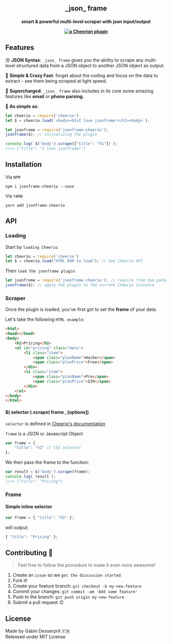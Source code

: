 <h2 align="center">_json_ frame</h1> 

<h4 align="center">
<span>smart & powerful multi-level scraper with json input/output</span><br>

[![a Cheerion plugin](https://img.shields.io/badge/plugin-Cheerio-red.svg)](https://github.com/cheeriojs/cheerio#cheerio)
</h4>

## Features

😍 **JSON Syntax**: `_json_ frame` gives you the ability to scrape any multi-level structured data from a JSON object to another JSON object as output.

🌈 **Simple & Crazy Fast**: forget about the coding and focus on the data to extract - see them being scraped at light speed.

💪 **Supercharged**: `_json_ frame` also includes in its core some amazing features like **email** or **phone parsing**.

🤙 **As simple as**:
```js
let cheerio = require('cheerio')
let $ = cheerio.load(`<body><h1>I love jsonframe!</h1><body>`);

let jsonframe = require('jsonframe-cheerio');
jsonframe($); // initializing the plugin

console.log( $('body').scrape({"title": "h1"}) );
//=> {"title": "I love jsonframe!"}

```

## Installation

Via `NPM`
```
npm i jsonframe-cheerio --save
```

Via `YARN`
```
yarn add jsonframe-cheerio
```

## API


### Loading
Start by `loading Cheerio`.
```js
let cheerio = require('cheerio')
let $ = cheerio.load("HTML DOM to load"); // See Cheerio API
```

Then `load the jsonframe plugin`.
```js
let jsonframe = require('jsonframe-cheerio'); // require from npm package
jsonframe($); // apply the plugin to the current Cheerio instance
```

### Scraper 

Once the plugin is loaded, you've first got to set the **frame** of your data.

Let's take the following `HTML example`:
```html
<html>
<head></head>
<body>
	<h2>Pricing</h2>
	<ul id="pricing" class="menu">
		<li class="item">
			<span class="planName">Hacker</span>
			<span class="planPrice">Free</span>
		</div>
		<li class="item">
			<span class="planName">Pro</span>
			<span class="planPrice">$39</span>
		</div>
	</ul>
</body>
</html>
```

#### $( selector ).scrape( frame , [options])
`selector` is defined in [Cheerio's documentation](https://github.com/cheeriojs/cheerio#-selector-context-root-)

`frame` is a JSON or Javascript Object

```js
var frame = {
	"title": "h2" // CSS selector
};
```

We then pass the frame to the function:

```js
var result = $('body').scrape(frame);
console.log( result );
//=> {"title": "Pricing"}
```

### Frame

#### Simple inline selector
```js
var frame = { "title": "h2" };
```
will output:
```js
{ "title": "Pricing" };
```

## Contributing 🤝
> Feel free to follow the procedure to make it even more awesome!

1. Create an `issue` so we `get the discussion started`
2. Fork it!
3. Create your feature branch: `git checkout -b my-new-feature`
4. Commit your changes: `git commit -am 'Add some feature'`
5. Push to the branch: `git push origin my-new-feature`
6. Submit a pull request :D


## License
Made by Gabin Desserprit 🇫🇷 <br>
Released under MIT License
